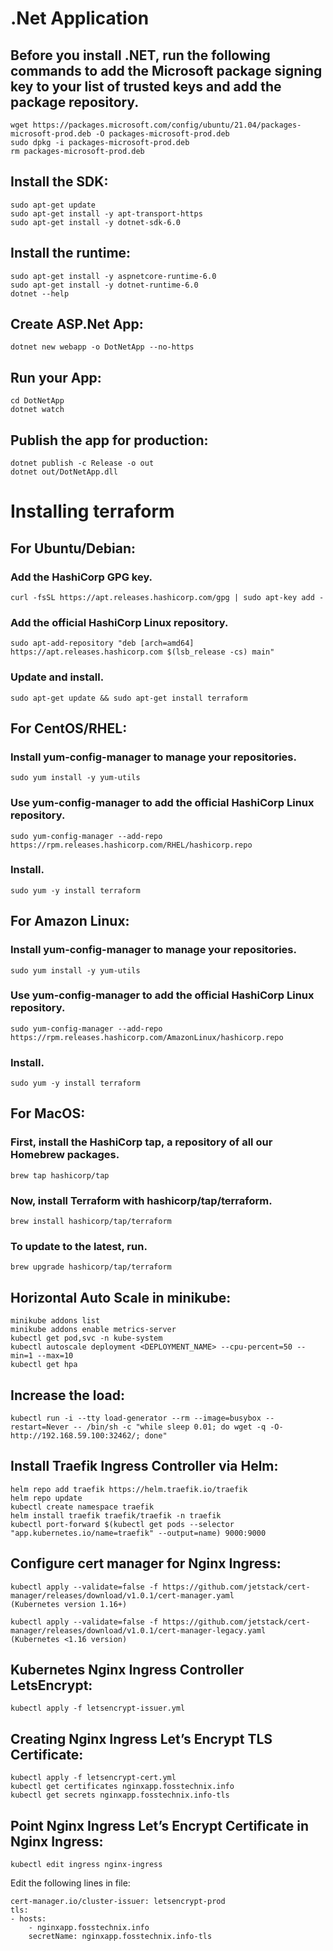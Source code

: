 # .Net Application

## Before you install .NET, run the following commands to add the Microsoft package signing key to your list of trusted keys and add the package repository.
    wget https://packages.microsoft.com/config/ubuntu/21.04/packages-microsoft-prod.deb -O packages-microsoft-prod.deb
    sudo dpkg -i packages-microsoft-prod.deb
    rm packages-microsoft-prod.deb

## Install the SDK:
    sudo apt-get update
    sudo apt-get install -y apt-transport-https
    sudo apt-get install -y dotnet-sdk-6.0

## Install the runtime:
    sudo apt-get install -y aspnetcore-runtime-6.0
    sudo apt-get install -y dotnet-runtime-6.0
    dotnet --help

## Create ASP.Net App:
    dotnet new webapp -o DotNetApp --no-https

## Run your App:
    cd DotNetApp
    dotnet watch

## Publish the app for production:
    dotnet publish -c Release -o out
    dotnet out/DotNetApp.dll

# Installing terraform

## For Ubuntu/Debian:

### Add the HashiCorp GPG key.

    curl -fsSL https://apt.releases.hashicorp.com/gpg | sudo apt-key add -

### Add the official HashiCorp Linux repository.
    sudo apt-add-repository "deb [arch=amd64] https://apt.releases.hashicorp.com $(lsb_release -cs) main"

### Update and install.
    sudo apt-get update && sudo apt-get install terraform

## For CentOS/RHEL:

### Install yum-config-manager to manage your repositories.
    sudo yum install -y yum-utils

### Use yum-config-manager to add the official HashiCorp Linux repository.
    sudo yum-config-manager --add-repo https://rpm.releases.hashicorp.com/RHEL/hashicorp.repo

### Install.
    sudo yum -y install terraform

## For Amazon Linux:

### Install yum-config-manager to manage your repositories.
    sudo yum install -y yum-utils

### Use yum-config-manager to add the official HashiCorp Linux repository.
    sudo yum-config-manager --add-repo https://rpm.releases.hashicorp.com/AmazonLinux/hashicorp.repo

### Install.
    sudo yum -y install terraform

## For MacOS:

### First, install the HashiCorp tap, a repository of all our Homebrew packages.
    brew tap hashicorp/tap

### Now, install Terraform with hashicorp/tap/terraform.
    brew install hashicorp/tap/terraform

### To update to the latest, run.
    brew upgrade hashicorp/tap/terraform

## Horizontal Auto Scale in minikube:
    minikube addons list
    minikube addons enable metrics-server
    kubectl get pod,svc -n kube-system
    kubectl autoscale deployment <DEPLOYMENT_NAME> --cpu-percent=50 --min=1 --max=10
    kubectl get hpa

## Increase the load:
    kubectl run -i --tty load-generator --rm --image=busybox --restart=Never -- /bin/sh -c "while sleep 0.01; do wget -q -O- http://192.168.59.100:32462/; done"

## Install Traefik Ingress Controller via Helm:
    helm repo add traefik https://helm.traefik.io/traefik
    helm repo update
    kubectl create namespace traefik
    helm install traefik traefik/traefik -n traefik
    kubectl port-forward $(kubectl get pods --selector "app.kubernetes.io/name=traefik" --output=name) 9000:9000

## Configure cert manager for Nginx Ingress:
    kubectl apply --validate=false -f https://github.com/jetstack/cert-manager/releases/download/v1.0.1/cert-manager.yaml             (Kubernetes version 1.16+)

    kubectl apply --validate=false -f https://github.com/jetstack/cert-manager/releases/download/v1.0.1/cert-manager-legacy.yaml      (Kubernetes <1.16 version)

## Kubernetes Nginx Ingress Controller LetsEncrypt:
    kubectl apply -f letsencrypt-issuer.yml

## Creating Nginx Ingress Let’s Encrypt TLS Certificate:
    kubectl apply -f letsencrypt-cert.yml
    kubectl get certificates nginxapp.fosstechnix.info
    kubectl get secrets nginxapp.fosstechnix.info-tls

## Point Nginx Ingress Let’s Encrypt Certificate in Nginx Ingress:
    kubectl edit ingress nginx-ingress

Edit the following lines in file:

    cert-manager.io/cluster-issuer: letsencrypt-prod
    tls:
    - hosts:
        - nginxapp.fosstechnix.info
        secretName: nginxapp.fosstechnix.info-tls